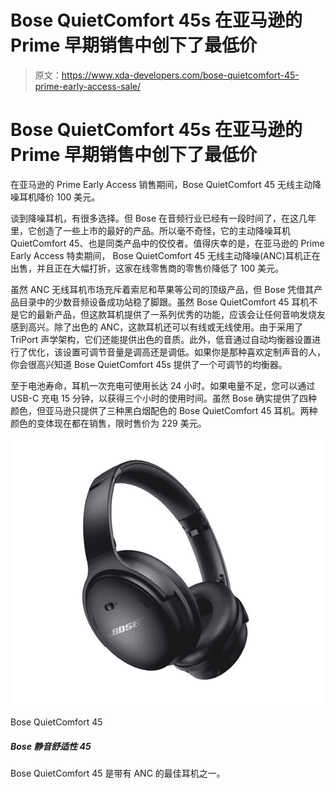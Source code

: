# Bose QuietComfort 45s 在亚马逊的 Prime 早期销售中创下了最低价

> 原文：<https://www.xda-developers.com/bose-quietcomfort-45-prime-early-access-sale/>

# Bose QuietComfort 45s 在亚马逊的 Prime 早期销售中创下了最低价

在亚马逊的 Prime Early Access 销售期间，Bose QuietComfort 45 无线主动降噪耳机降价 100 美元。

谈到降噪耳机，有很多选择。但 Bose 在音频行业已经有一段时间了，在这几年里，它创造了一些上市的最好的产品。所以毫不奇怪，它的主动降噪耳机 QuietComfort 45、也是同类产品中的佼佼者。值得庆幸的是，在亚马逊的 Prime Early Access 特卖期间， Bose QuietComfort 45 无线主动降噪(ANC)耳机正在出售，并且正在大幅打折，这家在线零售商的零售价降低了 100 美元。

虽然 ANC 无线耳机市场充斥着索尼和苹果等公司的顶级产品，但 Bose 凭借其产品目录中的少数音频设备成功站稳了脚跟。虽然 Bose QuietComfort 45 耳机不是它的最新产品，但这款耳机提供了一系列优秀的功能，应该会让任何音响发烧友感到高兴。除了出色的 ANC，这款耳机还可以有线或无线使用。由于采用了 TriPort 声学架构，它们还能提供出色的音质。此外，低音通过自动均衡器设置进行了优化，该设置可调节音量是调高还是调低。如果你是那种喜欢定制声音的人，你会很高兴知道 Bose QuietComfort 45s 提供了一个可调节的均衡器。

至于电池寿命，耳机一次充电可使用长达 24 小时。如果电量不足，您可以通过 USB-C 充电 15 分钟，以获得三个小时的使用时间。虽然 Bose 确实提供了四种颜色，但亚马逊只提供了三种黑白烟配色的 Bose QuietComfort 45 耳机。两种颜色的变体现在都在销售，限时售价为 229 美元。

 <picture>![The Bose QuietComfort 45 are some of the best headphones with ANC. ](img/6b0b9f6c86ee55e37500a20104b0c63a.png)</picture> 

Bose QuietComfort 45

##### Bose 静音舒适性 45

Bose QuietComfort 45 是带有 ANC 的最佳耳机之一。